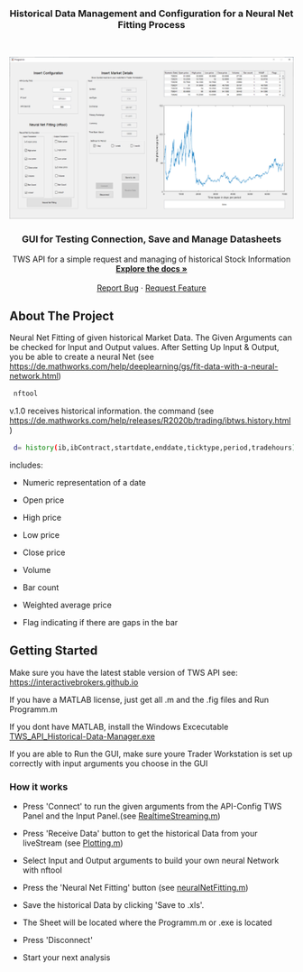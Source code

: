 
  <h3 align="center">Historical Data Management and Configuration for a Neural Net Fitting Process </h3>





<!-- PROJECT LOGO -->
<br />
<p align="center">
  <a href="https://github.com/ecschuetz/TWS-API-Historical-Data-Manager">
    <img src="images/ConfigTable.png" alt="Logo">
  </a>

  <h3 align="center">GUI for Testing Connection, Save and Manage Datasheets</h3>

  <p align="center">
    TWS API for a simple request and managing of historical Stock Information
    <br />
    <a href="https://github.com/ecschuetz/TWS-API-Historical-Data-Manager"><strong>Explore the docs »</strong></a>
    <br />
    <br />
      <a href="https://github.com/ecschuetz/TWS-API-Historical-Data-Manager/issues">Report Bug</a>
    ·
    <a href="https://github.com/ecschuetz/TWS-API-Historical-Data-Manager/issues">Request Feature</a>
  </p>
</p>




<!-- ABOUT THE PROJECT -->
## About The Project

Neural Net Fitting of given historical Market Data. The Given Arguments can be checked for Input and Output values. After Setting Up Input & Output, you be able to create a neural Net (see https://de.mathworks.com/help/deeplearning/gs/fit-data-with-a-neural-network.html)
```sh
 nftool
  ```

v.1.0 receives historical information.
the command (see https://de.mathworks.com/help/releases/R2020b/trading/ibtws.history.html)
```sh
 d= history(ib,ibContract,startdate,enddate,ticktype,period,tradehours)
  ```
  includes: 

- Numeric representation of a date

- Open price

- High price

- Low price

- Close price

- Volume

- Bar count

- Weighted average price

- Flag indicating if there are gaps in the bar









<!-- GETTING STARTED -->
## Getting Started
Make sure you have the latest stable version of TWS API see: https://interactivebrokers.github.io

If you have a MATLAB license, just get all .m and the .fig files and Run Programm.m

If you dont have MATLAB, install the Windows Excecutable <a href="https://github.com/ecschuetz/TWS-API-Historical-Data-Manager/blob/master/Excecutable/TWS_API_Historical-Data-Manager.exe">TWS_API_Historical-Data-Manager.exe</a>

If you are able to Run the GUI, make sure youre Trader Workstation is set up correctly with input arguments you choose in the GUI

### How it works

- Press 'Connect' to run the given arguments from the API-Config TWS Panel and the Input Panel.(see <a href="https://github.com/ecschuetz/TWS-API-Historical-Data-Manager/blob/master/RealtimeStreaming.m">RealtimeStreaming.m</a>)

- Press 'Receive Data' button to get the historical Data from your liveStream (see <a href="https://github.com/ecschuetz/TWS-API-Historical-Data-Manager/blob/master/Plotting.m">Plotting.m</a>)

- Select Input and Output arguments to build your own neural Network with nftool 

- Press the 'Neural Net Fitting' button (see <a href="https://github.com/ecschuetz/TWS-API-Historical-Data-Manager/blob/master/neuralNetFitting.m">neuralNetFitting.m</a>)

- Save the historical Data by clicking 'Save to .xls'.

- The Sheet will be located where the Programm.m or .exe is located

- Press 'Disconnect' 

- Start your next analysis

